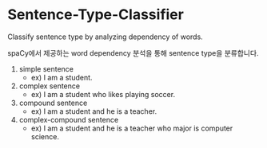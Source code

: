 # Sentence-Type-Classifier
Classify sentence type by analyzing dependency of words.

spaCy에서 제공하는 word dependency 분석을 통해 sentence type을 분류합니다. 

1. simple sentence 
    - ex) I am a student.
2. complex sentence
    - ex) I am a student who likes playing soccer.
3. compound sentence
    - ex) I am a student and he is a teacher.
4. complex-compound sentence
    - ex) I am a student and he is a teacher who major is computer science.

